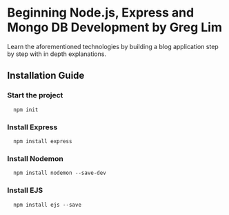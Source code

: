 # Beginning Node.js, Express and Mongo DB Development by Greg Lim

Learn the aforementioned technologies by building a blog application step by step with in depth explanations.

## Installation Guide

### Start the project

```
  npm init
```

### Install Express

```
  npm install express
```

### Install Nodemon

```
  npm install nodemon --save-dev
```

### Install EJS

```
  npm install ejs --save
```